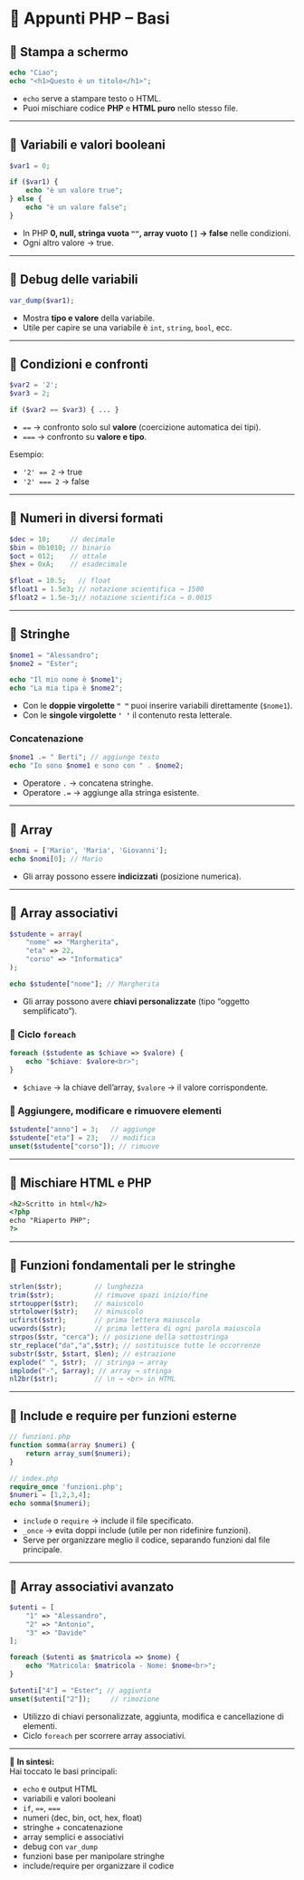 # 📘 Appunti PHP – Basi

## 🔹 Stampa a schermo
```php
echo "Ciao";
echo "<h1>Questo è un titolo</h1>";
```
- `echo` serve a stampare testo o HTML.  
- Puoi mischiare codice **PHP** e **HTML puro** nello stesso file.  

---

## 🔹 Variabili e valori booleani
```php
$var1 = 0;

if ($var1) {
    echo "è un valore true";
} else {
    echo "è un valore false";
}
```
- In PHP **0, null, stringa vuota `""`, array vuoto `[]` → false** nelle condizioni.  
- Ogni altro valore → true.  

---

## 🔹 Debug delle variabili
```php
var_dump($var1);
```
- Mostra **tipo e valore** della variabile.  
- Utile per capire se una variabile è `int`, `string`, `bool`, ecc.  

---

## 🔹 Condizioni e confronti
```php
$var2 = '2';
$var3 = 2;

if ($var2 == $var3) { ... }
```
- `==` → confronto solo sul **valore** (coercizione automatica dei tipi).  
- `===` → confronto su **valore e tipo**.  

Esempio:  
- `'2' == 2` → true  
- `'2' === 2` → false  

---

## 🔹 Numeri in diversi formati
```php
$dec = 10;     // decimale
$bin = 0b1010; // binario
$oct = 012;    // ottale
$hex = 0xA;    // esadecimale

$float = 10.5;   // float
$float1 = 1.5e3; // notazione scientifica → 1500
$float2 = 1.5e-3;// notazione scientifica → 0.0015
```

---

## 🔹 Stringhe
```php
$nome1 = "Alessandro";
$nome2 = "Ester";

echo "Il mio nome è $nome1";
echo "La mia tipa è $nome2";
```
- Con le **doppie virgolette `" "`** puoi inserire variabili direttamente (`$nome1`).  
- Con le **singole virgolette `' '`** il contenuto resta letterale.  

### Concatenazione
```php
$nome1 .= " Berti"; // aggiunge testo
echo "Io sono $nome1 e sono con " . $nome2;
```
- Operatore `.` → concatena stringhe.  
- Operatore `.=` → aggiunge alla stringa esistente.  

---

## 🔹 Array
```php
$nomi = ['Mario', 'Maria', 'Giovanni'];
echo $nomi[0]; // Mario
```
- Gli array possono essere **indicizzati** (posizione numerica).  

---

## 🔹 Array associativi
```php
$studente = array(
    "nome" => "Margherita",
    "eta" => 22,
    "corso" => "Informatica"
);

echo $studente["nome"]; // Margherita
```
- Gli array possono avere **chiavi personalizzate** (tipo “oggetto semplificato”).  

### 🔸 Ciclo `foreach`
```php
foreach ($studente as $chiave => $valore) {
    echo "$chiave: $valore<br>";
}
```
- `$chiave` → la chiave dell’array, `$valore` → il valore corrispondente.  

### 🔸 Aggiungere, modificare e rimuovere elementi
```php
$studente["anno"] = 3;   // aggiunge
$studente["eta"] = 23;   // modifica
unset($studente["corso"]); // rimuove
```

---

## 🔹 Mischiare HTML e PHP
```html
<h2>Scritto in html</h2>
<?php
echo "Riaperto PHP";
?>
```

---

## 🔹 Funzioni fondamentali per le stringhe
```php
strlen($str);        // lunghezza
trim($str);          // rimuove spazi inizio/fine
strtoupper($str);    // maiuscolo
strtolower($str);    // minuscolo
ucfirst($str);       // prima lettera maiuscola
ucwords($str);       // prima lettera di ogni parola maiuscola
strpos($str, "cerca"); // posizione della sottostringa
str_replace("da","a",$str); // sostituisce tutte le occorrenze
substr($str, $start, $len); // estrazione
explode(" ", $str);  // stringa → array
implode("-", $array); // array → stringa
nl2br($str);         // \n → <br> in HTML
```

---

## 🔹 Include e require per funzioni esterne
```php
// funzioni.php
function somma(array $numeri) {
    return array_sum($numeri);
}

// index.php
require_once 'funzioni.php';
$numeri = [1,2,3,4];
echo somma($numeri);
```
- `include` o `require` → include il file specificato.  
- `_once` → evita doppi include (utile per non ridefinire funzioni).  
- Serve per organizzare meglio il codice, separando funzioni dal file principale.

---

## 🔹 Array associativi avanzato
```php
$utenti = [
    "1" => "Alessandro",
    "2" => "Antonio",
    "3" => "Davide"
];

foreach ($utenti as $matricola => $nome) {
    echo "Matricola: $matricola - Nome: $nome<br>";
}

$utenti["4"] = "Ester"; // aggiunta
unset($utenti["2"]);     // rimozione
```
- Utilizzo di chiavi personalizzate, aggiunta, modifica e cancellazione di elementi.
- Ciclo `foreach` per scorrere array associativi.  

---

📌 **In sintesi:**  
Hai toccato le basi principali:  
- `echo` e output HTML  
- variabili e valori booleani  
- `if`, `==`, `===`  
- numeri (dec, bin, oct, hex, float)  
- stringhe + concatenazione  
- array semplici e associativi  
- debug con `var_dump`  
- funzioni base per manipolare stringhe  
- include/require per organizzare il codice

